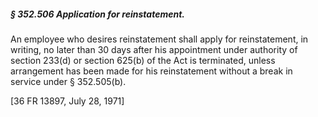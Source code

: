 ##### § 352.506 Application for reinstatement. #####

An employee who desires reinstatement shall apply for reinstatement, in writing, no later than 30 days after his appointment under authority of section 233(d) or section 625(b) of the Act is terminated, unless arrangement has been made for his reinstatement without a break in service under § 352.505(b).

[36 FR 13897, July 28, 1971]